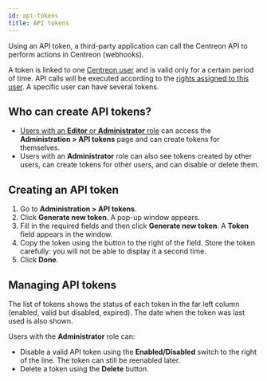 ```yaml
---
id: api-tokens
title: API tokens
---
```


Using an API token, a third-party application can call the Centreon API to perform actions in Centreon (webhooks).

A token is linked to one [Centreon user](../users/users.md) and is valid only for a certain period of time. API calls will be executed according to the [rights assigned to this user](../users/users.md#user-roles). A specific user can have several tokens.

## Who can create API tokens?

* [Users with an **Editor** or **Administrator** role](../users/users.md#user-roles) can access the **Administration > API tokens** page and can create tokens for themselves.
* Users with an **Administrator** role can also see tokens created by other users, can create tokens for other users, and can disable or delete them.

## Creating an API token

1. Go to **Administration > API tokens**.
2. Click **Generate new token**. A pop-up window appears.
3. Fill in the required fields and then click **Generate new token**. A **Token** field appears in the window.
4. Copy the token using the button to the right of the field. Store the token carefully: you will not be able to display it a second time.
5. Click **Done**.

## Managing API tokens

The list of tokens shows the status of each token in the far left column (enabled, valid but disabled, expired). The date when the token was last used is also shown.

Users with the **Administrator** role can:

* Disable a valid API token using the **Enabled/Disabled** switch to the right of the line. The token can still be reenabled later.
* Delete a token using the **Delete** button.
